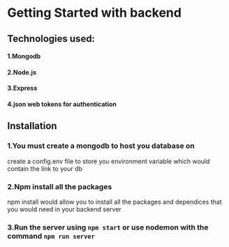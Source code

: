 # Getting Started with backend 

## Technologies used:
#### 1.Mongodb
#### 2.Node.js
#### 3.Express
#### 4.json web tokens for authentication

## Installation

### 1.You must create a mongodb to host you database on
create a config.env file to store you environment variable which would contain the link to your db

### 2.Npm install all the packages 
  npm install would allow you to install all the packages and dependices that you would need in your backend server
  
### 3.Run the server using `npm start` or use nodemon with the command `npm run server`

